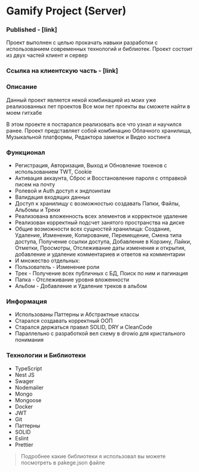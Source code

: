 # Gamify Project (Server)

### Published - [link]

Проект выполнен с целью прокачать навыки разработки с использованием современных технологий и библиотек.
Проект состоит из двух частей клиент и сервер

### Ссылка на клиентскую часть - [link]

### Описание

Данный проект является некой комбинацией из моих уже реализованных пет проектов
Все мои пет проекты вы сможете найти в моем гитхабе

В этом проекте я постарался реализовать все что узнал и научился ранее.
Проект представляет собой комбинацию Облачного хранилища, Музыкальной платформы, Редактора заметок и Видео хостинга

### Функционал

- Регистрация, Авторизация, Выход и Обновление токенов с использованием TWT, Cookie
- Активация аккаунта, Сброс и Восстановление пароля с отправкой писем на почту
- Ролевой и Auth доступ к эндпоинтам
- Валидация входящих данных
- Доступ к хранилищу с возможностью создавать Папки, Файлы, Альбомы и Треки
- Реализована вложенность всех элементов и корректное удаление
- Реализован корректный подсчет занятого пространства на диске
- Общие возможности всех сущностей хранилища: Создание, Удаление, Изменение, Копирование, Перемещение, Смена типа доступа, Получение ссылки доступа, Добавление в Корзину, Лайки, Отметки, Просмотры, Отслеживание даты изменения и открытия, добавление и удаление комментариев и ответов на комментарии
- И множество отдельных:
- Пользователь - Изменение роли
- Трек - Получение всех публичных с БД, Поиск по ним и пагинация
- Папка - Отслеживание уровня вложенности
- Альбом - Добавление и Удаление треков в альбом

### Информация

- Использованы Паттерны и Абстрактные классы
- Старался создавать корректный ООП
- Старался держаться правил SOLID, DRY и CleanCode
- Параллельно с разработкой вел схему в drowio для кристального понимания

### Технологии и Библиотеки

- TypeScript
- Nest JS
- Swager
- Nodemailer
- Mongo
- Mongoose
- Docker
- JWT
- Git
- Паттерны
- SOLID
- Eslint
- Prettier

> Подробнее какие библиотеки я использовал вы можете посмотреть в pakege.json файле

#

#
